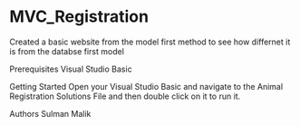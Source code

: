 # MVC_Registration
Created a basic website from the model first method to see how differnet it is from the databse first model

Prerequisites
Visual Studio Basic

Getting Started
Open your Visual Studio Basic and navigate to the Animal Registration Solutions File and then double click on it to run it.

Authors
Sulman Malik 
